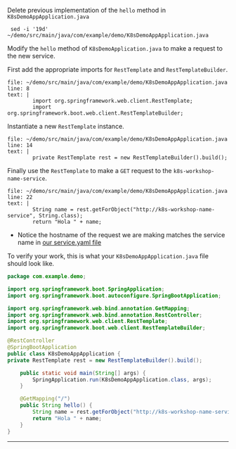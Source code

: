 Delete previous implementation of the `hello` method in `K8sDemoAppApplication.java`

```execute-1
 sed -i '19d' ~/demo/src/main/java/com/example/demo/K8sDemoAppApplication.java
```


Modify the `hello` method of `K8sDemoApplication.java` to make a request to the new service.

First add the appropriate imports for `RestTemplate` and `RestTemplateBuilder`.
```editor:insert-lines-before-line
file: ~/demo/src/main/java/com/example/demo/K8sDemoAppApplication.java
line: 8
text: |
		import org.springframework.web.client.RestTemplate;
		import org.springframework.boot.web.client.RestTemplateBuilder;

```

Instantiate a new `RestTemplate` instance.


```editor:insert-lines-before-line
file: ~/demo/src/main/java/com/example/demo/K8sDemoAppApplication.java
line: 14
text: |
		private RestTemplate rest = new RestTemplateBuilder().build();

```

Finally use the `RestTemplate` to make a `GET` request to the `k8s-workshop-name-service`.

```editor:insert-lines-before-line
file: ~/demo/src/main/java/com/example/demo/K8sDemoAppApplication.java
line: 22
text: |
		String name = rest.getForObject("http://k8s-workshop-name-service", String.class);
		return "Hola " + name;

```




*   Notice the hostname of the request we are making matches the service name in [our service.yaml file](https://github.com/ryanjbaxter/k8s-spring-workshop/blob/master/name-service/kustomize/base/service.yaml#L7)


To verify your work, this is what your `K8sDemoAppApplication.java` file should look like.
```java
package com.example.demo;

import org.springframework.boot.SpringApplication;
import org.springframework.boot.autoconfigure.SpringBootApplication;

import org.springframework.web.bind.annotation.GetMapping;
import org.springframework.web.bind.annotation.RestController;
import org.springframework.web.client.RestTemplate;
import org.springframework.boot.web.client.RestTemplateBuilder;

@RestController
@SpringBootApplication
public class K8sDemoAppApplication {
private RestTemplate rest = new RestTemplateBuilder().build();

	public static void main(String[] args) {
		SpringApplication.run(K8sDemoAppApplication.class, args);
	}

    @GetMapping("/")
    public String hello() {
        String name = rest.getForObject("http://k8s-workshop-name-service", String.class);
        return "Hola " + name;
    }
}
```

---

